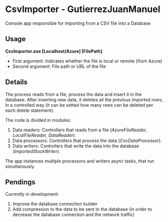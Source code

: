 # CsvImporter - GutierrezJuanManuel
Console app responsible for importing from a CSV file into a Database

## Usage
**CsvImporter.exe \[Localhost/Azure\] \[FilePath\]**
*  First argument: Indicates whether the file is local or remote (from Azure)
*  Second argument: File path or URL of the file

## Details
The process reads from a file, process the data and insert it in the database. After inserting new data, it deletes all the previous imported rows, in a controlled way (it can be setted how many rows can be deleted per each delete statement).

The code is divided in modules:
1. Data readers: Controllers that reads from a file (*AzureFileReader, LocalFileReader, DataReader*).
2. Data processors: Controllers that process the data (*CsvDataProcessor*).
3. Data writers: Controllers that write the data into the database (*ImportedStockWriter*).

The app instances multiple processors and writers async tasks, that run simultanously.

## Pendings
Currently in development:
1. Improve the database connection builder
2. Add compression to the data to be sent to the database (in order to decrease the database connection and the network traffic)
